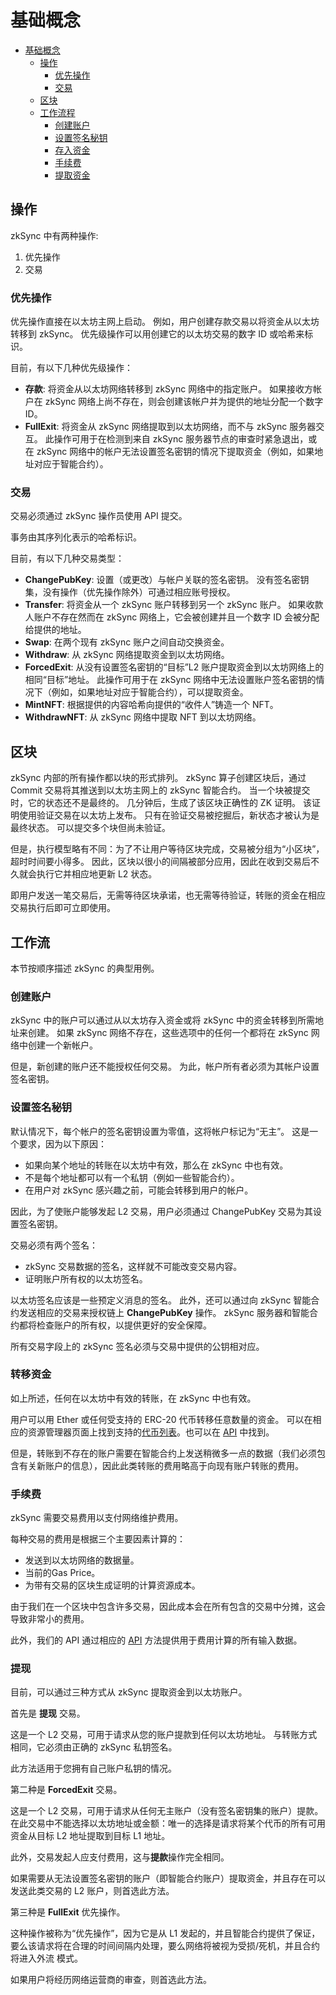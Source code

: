 # 基础概念

- [基础概念](https://merlin-li.github.io/zksync/payments#basic-concepts)
    - [操作](https://merlin-li.github.io/zksync/payments#operations)
        - [优先操作](https://merlin-li.github.io/zksync/payments#priority-operations)
        - [交易](https://merlin-li.github.io/zksync/payments#transactions)
    - [区块](https://merlin-li.github.io/zksync/payments#blocks)
    - [工作流程](https://merlin-li.github.io/zksync/payments#flow)
        - [创建账户](https://merlin-li.github.io/zksync/payments#creating-an-account)
        - [设置签名秘钥](https://merlin-li.github.io/zksync/payments#setting-the-signing-key)
        - [存入资金](https://merlin-li.github.io/zksync/payments#transferring-funds)
        - [手续费](https://merlin-li.github.io/zksync/payments#fees)
        - [提取资金](https://merlin-li.github.io/zksync/payments#withdrawing-funds)

## **操作**

zkSync 中有两种操作:

1. 优先操作
2. 交易

### **优先操作**

优先操作直接在以太坊主网上启动。 例如，用户创建存款交易以将资金从以太坊转移到 zkSync。 优先级操作可以用创建它的以太坊交易的数字 ID 或哈希来标识。

目前，有以下几种优先级操作：

- **存款**: 将资金从以太坊网络转移到 zkSync 网络中的指定账户。 如果接收方帐户在 zkSync 网络上尚不存在，则会创建该帐户并为提供的地址分配一个数字 ID。
- **FullExit**: 将资金从 zkSync 网络提取到以太坊网络，而不与 zkSync 服务器交互。 此操作可用于在检测到来自 zkSync 服务器节点的审查时紧急退出，或在 zkSync 网络中的帐户无法设置签名密钥的情况下提取资金（例如，如果地址对应于智能合约）。

### **交易**

交易必须通过 zkSync 操作员使用 API 提交。

事务由其序列化表示的哈希标识。

目前，有以下几种交易类型：

- **ChangePubKey**: 设置（或更改）与帐户关联的签名密钥。 没有签名密钥集，没有操作（优先操作除外）可通过相应账号授权。
- **Transfer**: 将资金从一个 zkSync 账户转移到另一个 zkSync 账户。 如果收款人账户不存在然而在 zkSync 网络上，它会被创建并且一个数字 ID 会被分配给提供的地址。
- **Swap**: 在两个现有 zkSync 账户之间自动交换资金。
- **Withdraw**: 从 zkSync 网络提取资金到以太坊网络。
- **ForcedExit**: 从没有设置签名密钥的“目标”L2 账户提取资金到以太坊网络上的相同“目标”地址。 此操作可用于在 zkSync 网络中无法设置账户签名密钥的情况下（例如，如果地址对应于智能合约），可以提取资金。
- **MintNFT**: 根据提供的内容哈希向提供的“收件人”铸造一个 NFT。
- **WithdrawNFT**: 从 zkSync 网络中提取 NFT 到以太坊网络。

## **区块**

zkSync 内部的所有操作都以块的形式排列。 zkSync 算子创建区块后，通过 Commit 交易将其推送到以太坊主网上的 zkSync 智能合约。 当一个块被提交时，它的状态还不是最终的。 几分钟后，生成了该区块正确性的 ZK 证明。 该证明使用验证交易在以太坊上发布。 只有在验证交易被挖掘后，新状态才被认为是最终状态。 可以提交多个块但尚未验证。

但是，执行模型略有不同：为了不让用户等待区块完成，交易被分组为“小区块”，超时时间要小得多。 因此，区块以很小的间隔被部分应用，因此在收到交易后不久就会执行它并相应地更新 L2 状态。

即用户发送一笔交易后，无需等待区块承诺，也无需等待验证，转账的资金在相应交易执行后即可立即使用。

## **工作流**

本节按顺序描述 zkSync 的典型用例。

### **创建账户**

zkSync 中的账户可以通过从以太坊存入资金或将 zkSync 中的资金转移到所需地址来创建。 如果 zkSync 网络不存在，这些选项中的任何一个都将在 zkSync 网络中创建一个新帐户。

但是，新创建的账户还不能授权任何交易。 为此，帐户所有者必须为其帐户设置签名密钥。

### **设置签名秘钥**

默认情况下，每个帐户的签名密钥设置为零值，这将帐户标记为“无主”。 这是一个要求，因为以下原因：

- 如果向某个地址的转账在以太坊中有效，那么在 zkSync 中也有效。
- 不是每个地址都可以有一个私钥（例如一些智能合约）。
- 在用户对 zkSync 感兴趣之前，可能会转移到用户的帐户。

因此，为了使账户能够发起 L2 交易，用户必须通过 ChangePubKey 交易为其设置签名密钥。

交易必须有两个签名：

- zkSync 交易数据的签名，这样就不可能改变交易内容。
- 证明账户所有权的以太坊签名。

以太坊签名应该是一些预定义消息的签名。 此外，还可以通过向 zkSync 智能合约发送相应的交易来授权链上 **ChangePubKey** 操作。 zkSync 服务器和智能合约都将检查账户的所有权，以提供更好的安全保障。

所有交易字段上的 zkSync 签名必须与交易中提供的公钥相对应。

### **转移资金**

如上所述，任何在以太坊中有效的转账，在 zkSync 中也有效。

用户可以用 Ether 或任何受支持的 ERC-20 代币转移任意数量的资金。 可以在相应的资源管理器页面上找到支持的[代币列表](https://zkscan.io/explorer/tokens)。也可以在 [API](https://merlin-li.github.io/api) 中找到。

但是，转账到不存在的账户需要在智能合约上发送稍微多一点的数据（我们必须包含有关新账户的信息），因此此类转账的费用略高于向现有账户转账的费用。

### **手续费**

zkSync 需要交易费用以支付网络维护费用。

每种交易的费用是根据三个主要因素计算的：

- 发送到以太坊网络的数据量。
- 当前的Gas Price。
- 为带有交易的区块生成证明的计算资源成本。

由于我们在一个区块中包含许多交易，因此成本会在所有包含的交易中分摊，这会导致非常小的费用。

此外，我们的 API 通过相应的 [API](https://merlin-li.github.io/api/v0.1.html#get-tx-fee) 方法提供用于费用计算的所有输入数据。

### **提现**

目前，可以通过三种方式从 zkSync 提取资金到以太坊账户。

首先是 **提现** 交易。

这是一个 L2 交易，可用于请求从您的账户提款到任何以太坊地址。 与转账方式相同，它必须由正确的 zkSync 私钥签名。

此方法适用于您拥有自己账户私钥的情况。

第二种是 **ForcedExit** 交易。

这是一个 L2 交易，可用于请求从任何无主账户（没有签名密钥集的账户）提款。 在此交易中不能选择以太坊地址或金额：唯一的选择是请求将某个代币的所有可用资金从目标 L2 地址提取到目标 L1 地址。

此外，交易发起人应支付费用，这与**提款**操作完全相同。

如果需要从无法设置签名密钥的账户（即智能合约账户）提取资金，并且存在可以发送此类交易的 L2 账户，则首选此方法。

第三种是 **FullExit** 优先操作。

这种操作被称为“优先操作”，因为它是从 L1 发起的，并且智能合约提供了保证，要么该请求将在合理的时间间隔内处理，要么网络将被视为受损/死机，并且合约将进入外流 模式。

如果用户将经历网络运营商的审查，则首选此方法。